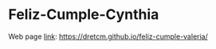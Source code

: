 # Feliz-Cumple-Cynthia
Web page <a href="https://dretcm.github.io/feliz-cumple-valeria/">link</a>: https://dretcm.github.io/feliz-cumple-valeria/
